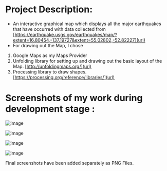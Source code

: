 # Project Description:

- An interactive graphical map which displays all the major earthquakes that have occurred with data collected from [https://earthquake.usgs.gov/earthquakes/map/?extent=16.80454,-137.19727&extent=55.02802,-52.82227](url)
- For drawing out the Map, I chose

1. Google Maps as my Maps Provider
2. Unfolding library for setting up and drawing out the basic layout of the Map. [http://unfoldingmaps.org/](url)
3. Processing library to draw shapes. [https://processing.org/reference/libraries/](url)

# Screenshots of my work during development stage :
![image](https://user-images.githubusercontent.com/71889181/123035414-e878f480-d408-11eb-8910-afe6adbae004.png)

![image](https://user-images.githubusercontent.com/71889181/123035493-09d9e080-d409-11eb-874e-a233f0b810f8.png)

![image](https://user-images.githubusercontent.com/71889181/123035653-49083180-d409-11eb-8f54-2f857fe2f8aa.png)

![image](https://user-images.githubusercontent.com/71889181/123035772-8bca0980-d409-11eb-94e1-13a6e5a857f5.png)

Final screenshots have been added separately as PNG Files.
